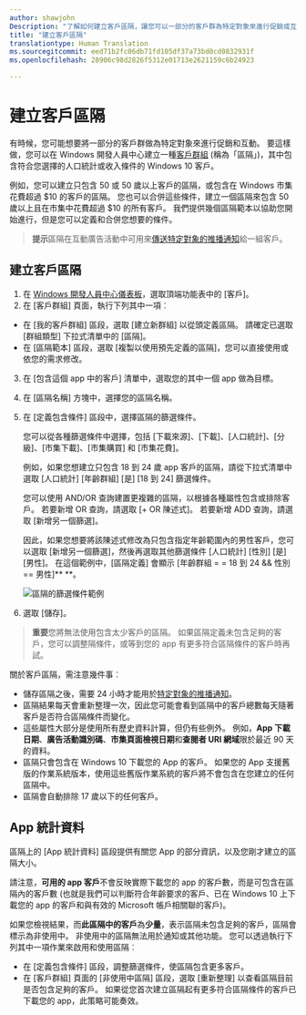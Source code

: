 ```yaml
---
author: shawjohn
Description: "了解如何建立客戶區隔，讓您可以一部分的客戶群為特定對象來進行促銷或互動。"
title: "建立客戶區隔"
translationtype: Human Translation
ms.sourcegitcommit: eed71b2fc06db71fd105df37a73bd0cd0832931f
ms.openlocfilehash: 28906c98d2826f5312e01713e2621159c6b24923

---
```


# <a name="create-customer-segments"></a>建立客戶區隔

有時候，您可能想要將一部分的客戶群做為特定對象來進行促銷和互動。 要這樣做，您可以在 Windows 開發人員中心建立一種[客戶群組](create-customer-groups.md) (稱為「區隔」)，其中包含符合您選擇的人口統計或收入條件的 Windows&nbsp;10 客戶。

例如，您可以建立只包含 50 或 50 歲以上客戶的區隔，或包含在 Windows 市集花費超過 $10 的客戶的區隔。 您也可以合併這些條件，建立一個區隔來包含 50 歲以上且在市集中花費超過 $10 的所有客戶。 我們提供幾個區隔範本以協助您開始進行，但是您可以定義和合併您想要的條件。

> **提示**區隔在互動廣告活動中可用來[傳送特定對象的推播通知](send-push-notifications-to-your-apps-customers.md)給一組客戶。

## <a name="to-create-a-customer-segment"></a>建立客戶區隔

1.  在 [Windows 開發人員中心儀表板](https://developer.microsoft.com/dashboard/overview)，選取頂端功能表中的 \[客戶\]。
2.  在 \[客戶群組\] 頁面，執行下列其中一項︰
 - 在 \[我的客戶群組\] 區段，選取 \[建立新群組\] 以從頭定義區隔。 請確定已選取 \[群組類型\] 下拉式清單中的 \[區隔\]。
 - 在 \[區隔範本\] 區段，選取 \[複製以使用預先定義的區隔\]，您可以直接使用或依您的需求修改。
3.  在 \[包含這個 app 中的客戶\] 清單中，選取您的其中一個 app 做為目標。
4.  在 \[區隔名稱\] 方塊中，選擇您的區隔名稱。
5.  在 \[定義包含條件\] 區段中，選擇區隔的篩選條件。

    您可以從各種篩選條件中選擇，包括 \[下載來源\]、\[下載\]、\[人口統計\]、\[分級\]、\[市集下載\]、\[市集購買\] 和 \[市集花費\]。

    例如，如果您想建立只包含 18 到 24 歲 app 客戶的區隔，請從下拉式清單中選取 \[人口統計\] \[年齡群組\] \[是\] \[18 到 24\] 篩選條件。

    您可以使用 AND/OR 查詢建置更複雜的區隔，以根據各種屬性包含或排除客戶。 若要新增 OR 查詢，請選取 \[+ OR 陳述式\]。 若要新增 ADD 查詢，請選取 \[新增另一個篩選\]。

    因此，如果您想要將該陳述式修改為只包含指定年齡範圍內的男性客戶，您可以選取 \[新增另一個篩選\]，然後再選取其他篩選條件 \[人口統計\] \[性別\] \[是\] \[男性\]。 在這個範例中，\[區隔定義\] 會顯示 \[年齡群組 = = 18 到 24 &amp;&amp; 性別 == 男性\]** **。

    ![區隔的篩選條件範例](images/create-segment-inclusions.png)
6. 選取 \[儲存\]。

> **重要**您將無法使用包含太少客戶的區隔。 如果區隔定義未包含足夠的客戶，您可以調整隔條件，或等到您的 app 有更多符合區隔條件的客戶時再試。

關於客戶區隔，需注意幾件事︰
- 儲存區隔之後，需要 24 小時才能用於[特定對象的推播通知](send-push-notifications-to-your-apps-customers.md)。
- 區隔結果每天會重新整理一次，因此您可能會看到區隔中的客戶總數每天隨著客戶是否符合區隔條件而變化。
- 這些屬性大部分是使用所有歷史資料計算，但仍有些例外。 例如，**App 下載日期**、**廣告活動識別碼**、**市集頁面檢視日期**和**查閱者 URI 網域**限於最近 90 天的資料。
- 區隔只會包含在 Windows&nbsp;10 下載您的 App 的客戶。 如果您的 App 支援舊版的作業系統版本，使用這些舊版作業系統的客戶將不會包含在您建立的任何區隔中。
- 區隔會自動排除 17 歲以下的任何客戶。


## <a name="app-statistics"></a>App 統計資料

區隔上的 \[App 統計資料\] 區段提供有關您 App 的部分資訊，以及您剛才建立的區隔大小。

請注意，**可用的 app 客戶**不會反映實際下載您的 app 的客戶數，而是可包含在區隔內的客戶數 (也就是我們可以判斷符合年齡要求的客戶、已在 Windows&nbsp;10 上下載您的 app 的客戶和與有效的 Microsoft 帳戶相關聯的客戶)。

如果您檢視結果，而**此區隔中的客戶**為**少量**，表示區隔未包含足夠的客戶，區隔會標示為非使用中。 非使用中的區隔無法用於通知或其他功能。 您可以透過執行下列其中一項作業來啟用和使用區隔︰

- 在 \[定義包含條件\] 區段，調整篩選條件，使區隔包含更多客戶。
- 在 \[客戶群組\] 頁面的 \[非使用中區隔\] 區段，選取 \[重新整理\] 以查看區隔目前是否包含足夠的客戶。 如果從您首次建立區隔起有更多符合區隔條件的客戶已下載您的 app，此策略可能奏效。



<!--HONumber=Dec16_HO1-->


